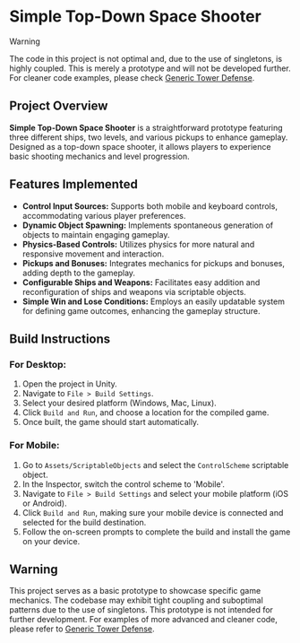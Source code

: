 # Simple Top-Down Space Shooter

> [!WARNING]
> The code in this project is not optimal and, due to the use of singletons, is highly coupled. This is merely a prototype and will not be developed further. For cleaner code examples, please check [Generic Tower Defense](https://github.com/MushroomOwl/Generic_tower_defence).

## Project Overview

**Simple Top-Down Space Shooter** is a straightforward prototype featuring three different ships, two levels, and various pickups to enhance gameplay. Designed as a top-down space shooter, it allows players to experience basic shooting mechanics and level progression.

## Features Implemented

- **Control Input Sources:** Supports both mobile and keyboard controls, accommodating various player preferences.
- **Dynamic Object Spawning:** Implements spontaneous generation of objects to maintain engaging gameplay.
- **Physics-Based Controls:** Utilizes physics for more natural and responsive movement and interaction.
- **Pickups and Bonuses:** Integrates mechanics for pickups and bonuses, adding depth to the gameplay.
- **Configurable Ships and Weapons:** Facilitates easy addition and reconfiguration of ships and weapons via scriptable objects.
- **Simple Win and Lose Conditions:** Employs an easily updatable system for defining game outcomes, enhancing the gameplay structure.

## Build Instructions

### For Desktop:

1. Open the project in Unity.
2. Navigate to `File > Build Settings`.
3. Select your desired platform (Windows, Mac, Linux).
4. Click `Build and Run`, and choose a location for the compiled game.
5. Once built, the game should start automatically.

### For Mobile:

1. Go to `Assets/ScriptableObjects` and select the `ControlScheme` scriptable object.
2. In the Inspector, switch the control scheme to 'Mobile'.
3. Navigate to `File > Build Settings` and select your mobile platform (iOS or Android).
4. Click `Build and Run`, making sure your mobile device is connected and selected for the build destination.
5. Follow the on-screen prompts to complete the build and install the game on your device.

## Warning

This project serves as a basic prototype to showcase specific game mechanics. The codebase may exhibit tight coupling and suboptimal patterns due to the use of singletons. This prototype is not intended for further development. For examples of more advanced and cleaner code, please refer to [Generic Tower Defense](https://github.com/MushroomOwl/Generic_tower_defence).
